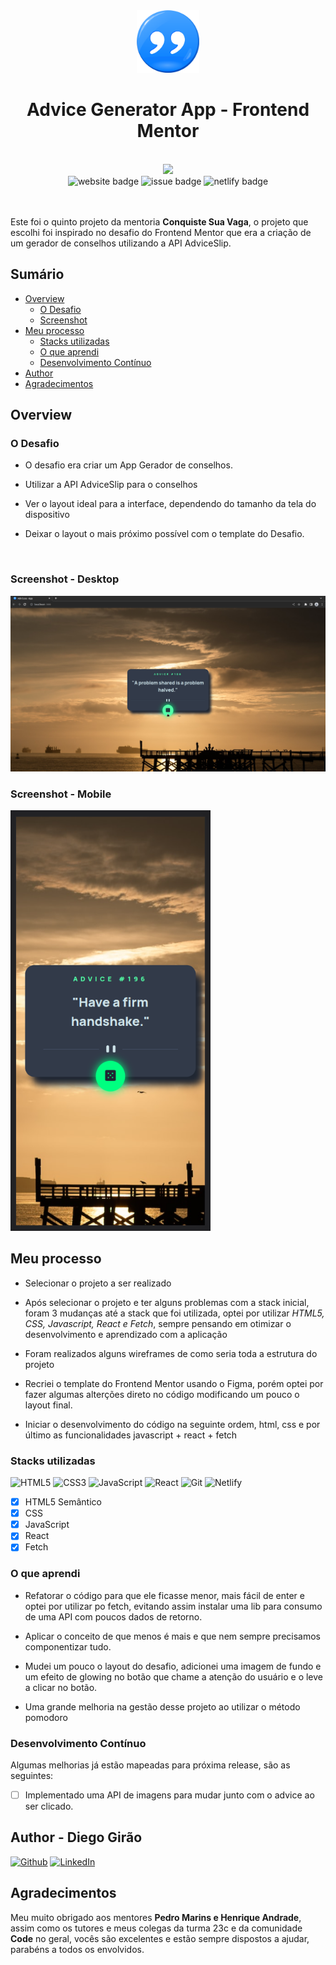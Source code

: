 <div align="center">
<img width="100px" src="public/favicon.png" />

<br>

# Advice Generator App - Frontend Mentor

</div>

</div>

<br>
<div align="center">
<a href="https://advice-generator.netlify.app/"><img width="310px" src="https://img.shields.io/badge/DEPLOY-https%3A%2F%2Fadvice--generator--app.netlify.app%2F-00B37E?style=plastic&logo=netlify" /></a>

<br>
<img src="https://img.shields.io/website?down_color=tomato&down_message=offline&label=todo-app&style=plastic&up_&up_message=online&url=https://todoapp-redux-fm.netlify.app" alt="website badge" />
<img src="https://img.shields.io/github/issues/Diego-Girao/todo-app-redux?color=cyan&style=plastic" alt="issue badge" />
<img src="https://img.shields.io/netlify/1fa49e62-9e25-45c5-b611-137049fe3915?style=plastic" alt="netlify badge" />

</div>
<br>

<br>

Este foi o quinto projeto da mentoria **Conquiste Sua Vaga**, o projeto que escolhi foi inspirado no desafio do Frontend Mentor que era a criação de um gerador de conselhos utilizando a API AdviceSlip.

## Sumário

- [Overview](#overview)
  - [O Desafio](#O-Desafio)
  - [Screenshot](#screenshot)
- [Meu processo](#Meu-processo)
  - [Stacks utilizadas](#Stacks-utilizadas)
  - [O que aprendi](#O-que-aprendi)
  - [Desenvolvimento Contínuo](#Desenvolvimento-Contínuo)
- [Author](#author)
- [Agradecimentos](#Agradecimentos)

## Overview

### O Desafio

- O desafio era criar um App Gerador de conselhos.

- Utilizar a API AdviceSlip para o conselhos

- Ver o layout ideal para a interface, dependendo do tamanho da tela do dispositivo

- Deixar o layout o mais próximo possível com o template do Desafio.

<br>

### **Screenshot - Desktop**

<img width="800px" src="src/assets/prints/advice_desktop.png" alt="print da tela da versão desktop" />

<br>

### **Screenshot - Mobile**

<img width="320px" src="src/assets/prints/advice_mobile.png" alt="print da tela da versão mobile" />

<br>

## Meu processo

- Selecionar o projeto a ser realizado

- Após selecionar o projeto e ter alguns problemas com a stack inicial, foram 3 mudanças até a stack que foi utilizada, optei por utilizar _HTML5, CSS, Javascript, React e Fetch_, sempre pensando em otimizar o desenvolvimento e aprendizado com a aplicação

- Foram realizados alguns wireframes de como seria toda a estrutura do projeto

- Recriei o template do Frontend Mentor usando o Figma, porém optei por fazer algumas alterções direto no código modificando um pouco o layout final.

- Iniciar o desenvolvimento do código na seguinte ordem, html, css e por último as funcionalidades javascript + react + fetch

### Stacks utilizadas

![HTML5](https://img.shields.io/badge/html5-%23E34F26.svg?style=Plastic&logo=html5&logoColor=white) ![CSS3](https://img.shields.io/badge/css3-%231572B6.svg?style=Plastic&logo=css3&logoColor=white) ![JavaScript](https://img.shields.io/badge/javascript-%23323330.svg??style=plastic&logo=javascript) ![React](https://img.shields.io/badge/react-%2320232a.svg?style=Plastic&logo=react&logoColor=%2361DAFB) ![Git](https://img.shields.io/badge/git-%23F05033.svg?style=Plastic&logo=git&logoColor=white) ![Netlify](https://img.shields.io/badge/netlify-%23000000.svg?style=Plastic&logo=netlify&logoColor=#00C7B7)

- [x] HTML5 Semântico
- [x] CSS
- [x] JavaScript
- [x] React
- [x] Fetch

### O que aprendi

- Refatorar o código para que ele ficasse menor, mais fácil de enter e optei por utilizar po fetch, evitando assim instalar uma lib para consumo de uma API com poucos dados de retorno.

- Aplicar o conceito de que menos é mais e que nem sempre precisamos componentizar tudo.

- Mudei um pouco o layout do desafio, adicionei uma imagem de fundo e um efeito de glowing no botão que chame a atenção do usuário e o leve a clicar no botão.

- Uma grande melhoria na gestão desse projeto ao utilizar o método pomodoro

### Desenvolvimento Contínuo

Algumas melhorias já estão mapeadas para próxima release, são as seguintes:

- [ ] Implementado uma API de imagens para mudar junto com o advice ao ser clicado.

## Author - Diego Girão

[![Github](https://img.shields.io/badge/github-%23121011.svg?style=plastic&logo=github&logoColor=white)](https://github.com/diego-girao) [![LinkedIn](https://img.shields.io/badge/linkedin-%230077B5.svg?style=plastic&logo=linkedin&logoColor=white)](https://linkedin.com/in/diego-girao/)

## Agradecimentos

Meu muito obrigado aos mentores **Pedro Marins e Henrique Andrade**, assim como os tutores e meus colegas da turma 23c e da comunidade **Code** no geral, vocês são excelentes e estão sempre dispostos a ajudar, parabéns a todos os envolvidos.
